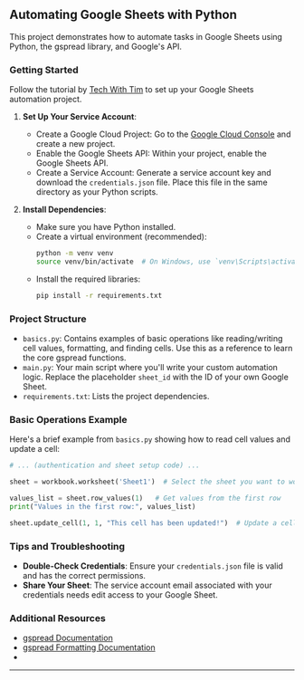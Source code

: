 ## Automating Google Sheets with Python

This project demonstrates how to automate tasks in Google Sheets using Python, the gspread library, and Google's API.

### Getting Started

Follow the tutorial by [Tech With Tim](https://www.youtube.com/watch?v=zCEJurLGFRk&ab_channel=TechWithTim) to set up your Google Sheets automation project.

1. **Set Up Your Service Account**:
   - Create a Google Cloud Project: Go to the [Google Cloud Console](https://console.cloud.google.com/) and create a new project.
   - Enable the Google Sheets API: Within your project, enable the Google Sheets API.
   - Create a Service Account: Generate a service account key and download the `credentials.json` file. Place this file in the same directory as your Python scripts.

2. **Install Dependencies**:
   - Make sure you have Python installed.
   - Create a virtual environment (recommended):
     ```bash
     python -m venv venv
     source venv/bin/activate  # On Windows, use `venv\Scripts\activate`
     ```
   - Install the required libraries:
     ```bash
     pip install -r requirements.txt
     ```

### Project Structure

- `basics.py`: Contains examples of basic operations like reading/writing cell values, formatting, and finding cells. Use this as a reference to learn the core gspread functions.
- `main.py`: Your main script where you'll write your custom automation logic. Replace the placeholder `sheet_id` with the ID of your own Google Sheet.
- `requirements.txt`: Lists the project dependencies.



### Basic Operations Example

Here's a brief example from `basics.py` showing how to read cell values and update a cell:

```python
# ... (authentication and sheet setup code) ...

sheet = workbook.worksheet('Sheet1')  # Select the sheet you want to work with

values_list = sheet.row_values(1)   # Get values from the first row
print("Values in the first row:", values_list)

sheet.update_cell(1, 1, "This cell has been updated!")  # Update a cell's value
```

### Tips and Troubleshooting

- **Double-Check Credentials**: Ensure your `credentials.json` file is valid and has the correct permissions.
- **Share Your Sheet**: The service account email associated with your credentials needs edit access to your Google Sheet.

### Additional Resources

- [gspread Documentation](https://gspread.readthedocs.io/en/latest/)
- [gspread Formatting Documentation](https://github.com/robin900/gspread-formatting)
- 
---
